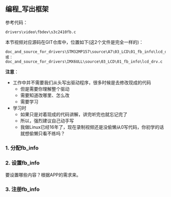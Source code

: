 ## 编程_写出框架

参考代码：

```shell
drivers\video\fbdev\s3c2410fb.c
```

本节视频对应源码在GIT仓库中，位置如下(这2个文件是完全一样的)：

```shell
doc_and_source_for_drivers\STM32MP157\source\A7\03_LCD\01_fb_info\lcd_drv.c
或：
doc_and_source_for_drivers\IMX6ULL\source\03_LCD\01_fb_info\lcd_drv.c
```

**注意**：

* 工作中并不需要我们从头写出驱动程序，很多时候是去修改现成的代码
  * 但是需要你理解整个驱动
  * 需要知道改哪里、怎么改
  * 需要学习
* 学习时
  * 如果只是对着现成的代码讲解，讲完听完也就忘记完了
  * 所以，强烈建议自己动手写
  * 我做Linux已经16年了，现在录制视频还是没偷懒从0写代码，你初学的话就想偷懒只看不练吗？

### 1. 分配fb_info



### 2. 设置fb_info

要设置哪些内容？根据APP的需求来。



### 3. 注册fb_info

